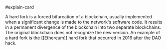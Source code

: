 #explain-card 

A hard fork is a forced bifurcation of a blockchain, usually implemented when a significant change is made to the network's software code. It results in a permanent divergence of the blockchain into two separate blockchains. The original blockchain does not recognize the new version. An example of a hard fork is the [[Ethereum]] hard fork that occurred in 2016 after the DAO hack.